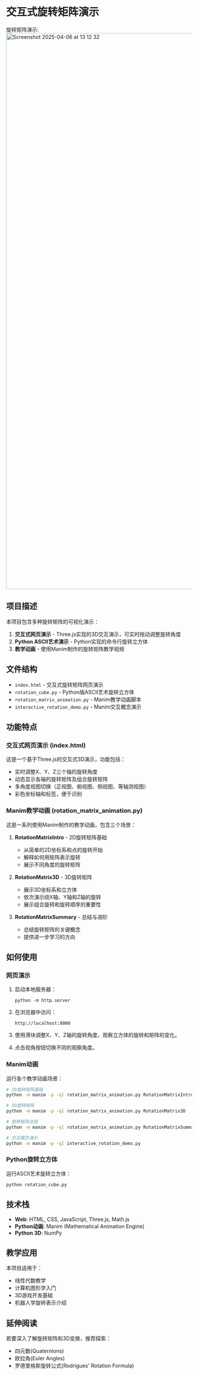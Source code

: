 # 交互式旋转矩阵演示


旋转矩阵演示:
<img width="1509" alt="Screenshot 2025-04-06 at 13 12 32" src="https://github.com/user-attachments/assets/235eb06e-89a1-4407-9cc9-8e8420ccadd9" />


## 项目描述

本项目包含多种旋转矩阵的可视化演示：

1. **交互式网页演示** - Three.js实现的3D交互演示，可实时拖动调整旋转角度
2. **Python ASCII艺术演示** - Python实现的命令行旋转立方体
3. **教学动画** - 使用Manim制作的旋转矩阵教学视频

## 文件结构

- `index.html` - 交互式旋转矩阵网页演示
- `rotation_cube.py` - Python版ASCII艺术旋转立方体
- `rotation_matrix_animation.py` - Manim教学动画脚本
- `interactive_rotation_demo.py` - Manim交互概念演示

## 功能特点

### 交互式网页演示 (index.html)

这是一个基于Three.js的交互式3D演示，功能包括：

- 实时调整X、Y、Z三个轴的旋转角度
- 动态显示各轴的旋转矩阵及组合旋转矩阵
- 多角度视图切换（正视图、俯视图、侧视图、等轴测视图）
- 彩色坐标轴和标签，便于识别

### Manim教学动画 (rotation_matrix_animation.py)

这是一系列使用Manim制作的教学动画，包含三个场景：

1. **RotationMatrixIntro** - 2D旋转矩阵基础
   - 从简单的2D坐标系和点的旋转开始
   - 解释如何用矩阵表示旋转
   - 展示不同角度的旋转矩阵
   
2. **RotationMatrix3D** - 3D旋转矩阵
   - 展示3D坐标系和立方体
   - 依次演示绕X轴、Y轴和Z轴的旋转
   - 展示组合旋转和旋转顺序的重要性
   
3. **RotationMatrixSummary** - 总结与进阶
   - 总结旋转矩阵的关键概念
   - 提供进一步学习的方向

## 如何使用

### 网页演示

1. 启动本地服务器：
   ```
   python -m http.server
   ```

2. 在浏览器中访问：
   ```
   http://localhost:8000
   ```

3. 使用滑块调整X、Y、Z轴的旋转角度，观察立方体的旋转和矩阵的变化。

4. 点击视角按钮切换不同的观察角度。

### Manim动画

运行各个教学动画场景：

```bash
# 2D旋转矩阵基础
python -m manim -p -ql rotation_matrix_animation.py RotationMatrixIntro

# 3D旋转矩阵
python -m manim -p -ql rotation_matrix_animation.py RotationMatrix3D

# 旋转矩阵总结
python -m manim -p -ql rotation_matrix_animation.py RotationMatrixSummary

# 交互概念演示
python -m manim -p -ql interactive_rotation_demo.py
```

### Python旋转立方体

运行ASCII艺术旋转立方体：

```bash
python rotation_cube.py
```

## 技术栈

- **Web**: HTML, CSS, JavaScript, Three.js, Math.js
- **Python动画**: Manim (Mathematical Animation Engine)
- **Python 3D**: NumPy

## 教学应用

本项目适用于：

- 线性代数教学
- 计算机图形学入门
- 3D游戏开发基础
- 机器人学旋转表示介绍

## 延伸阅读

若要深入了解旋转矩阵和3D变换，推荐探索：

- 四元数(Quaternions)
- 欧拉角(Euler Angles)
- 罗德里格斯旋转公式(Rodrigues' Rotation Formula)
